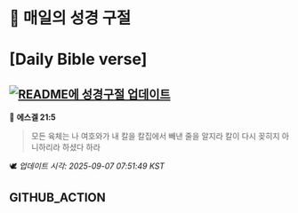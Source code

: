 # 🙏 매일의 성경 구절
# [Daily Bible verse]
## [![README에 성경구절 업데이트](https://github.com/DONGSUKA/first_test/actions/workflows/update-readme-bible.yml/badge.svg)](https://github.com/DONGSUKA/first_test/actions/workflows/update-readme-bible.yml)
<!-- START_BIBLE_VERSE -->
📖 **에스겔 21:5**
> 모든 육체는 나 여호와가 내 칼을 칼집에서 빼낸 줄을 알지라 칼이 다시 꽂히지 아니하리라 하셨다 하라

🕊️ _업데이트 시각: 2025-09-07 07:51:49 KST_
  <!-- END_BIBLE_VERSE -->
## GITHUB_ACTION

